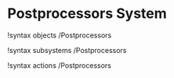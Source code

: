 <!-- MOOSE Documentation Stub: Remove this when content is added. -->

# Postprocessors System
!syntax objects /Postprocessors

!syntax subsystems /Postprocessors

!syntax actions /Postprocessors
